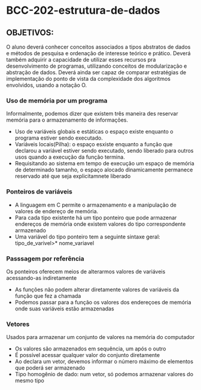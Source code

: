 # BCC-202-estrutura-de-dados

## OBJETIVOS:

O aluno deverá conhecer conceitos associados a tipos abstratos de dados e métodos de pesquisa e
ordenação de interesse teórico e prático.
Deverá também adquirir a capacidade de utilizar esses recursos pra desenvolvimento de programas,
utilizando conceitos de modularização e abstração de dados.
Deverá ainda ser capaz de comparar estratégias de implementação do ponto de vista da
complexidade dos algoritmos envolvidos, usando a notação O.

### Uso de memória por um programa

Informalmente, podemos dizer que existem três maneira des reservar memória para o armazenamento de informações.

- Uso de variáveis globais e estáticas o espaço existe enquanto o programa estiver sendo executado.
- Variáveis locais(Pilha): o espaço esxiste enquanto a função que declarou a variável estiver sendo executado, sendo liberado para outros usos quando a execução da função termina.
- Requisitando ao sistema em tempo de execução um espaço de memória de determinado tamanho, o espaço alocado dinamicamente permanece reservado até que seja explicitamnete liberado

### Ponteiros de variáveis

- A linguagem em C permite o armazenamento e a manipulação de valores de endereço de memória.
- Para cada tipo existente há um tipo ponteiro que pode armazenar endereços de memória onde existem valores do tipo correspondente armazenado
- Uma variável do tipo ponteiro tem a seguinte sintaxe geral: tipo_de_varivel>* nome_variavel

### Passsagem por referência

Os ponteiros oferecem meios de alterarmos valores de variáveis acessando-as indiretamente

- As funções não podem alterar diretamente valores de variáveis da função que fez a chamada
- Podemos passar para a função os valores dos endereçoes de memória onde suas variáveis estão armazenadas

### Vetores

Usados para armazenar um conjunto de valores na memória do computador

- Os valores são armazenados em sequência, um após o outro
- É possível acessar qualquer valor do conjunto diretamente
- Ao declara um vetor, devemos informar o número máximo de elementos que poderá ser armazenado
- Tipo homogênio de dado: num vetor, só podemos armazenar valores do mesmo tipo


